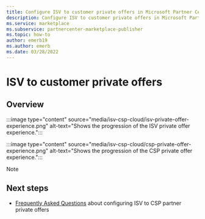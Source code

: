```yaml
---
title: Configure ISV to customer private offers in Microsoft Partner Center
description: Configure ISV to customer private offers in Microsoft Partner Center. 
ms.service: marketplace
ms.subservice: partnercenter-marketplace-publisher
ms.topic: how-to
author: emerb19
ms.author: emerb
ms.date: 03/28/2022
---
```


# ISV to customer private offers

## Overview


:::image type="content" source="media/isv-csp-cloud/isv-private-offer-experience.png" alt-text="Shows the progression of the ISV private offer experience.":::

:::image type="content" source="media/isv-csp-cloud/csp-private-offer-experience.png" alt-text="Shows the progression of the CSP private offer experience.":::

> [!NOTE]

## Next steps

- [Frequently Asked Questions](./isv-csp-faq.yml) about configuring ISV to CSP partner private offers

